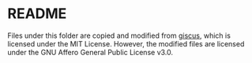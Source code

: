# README

Files under this folder are copied and modified from [giscus](https://github.com/giscus/giscus), which is licensed under the MIT License. However, the modified files are licensed under the GNU Affero General Public License v3.0.
